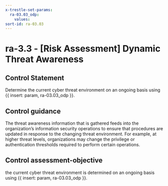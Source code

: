 ```yaml
---
x-trestle-set-params:
  ra-03.03_odp:
    values:
sort-id: ra-03.03
---
```


# ra-3.3 - \[Risk Assessment\] Dynamic Threat Awareness

## Control Statement

Determine the current cyber threat environment on an ongoing basis using {{ insert: param, ra-03.03_odp }}.

## Control guidance

The threat awareness information that is gathered feeds into the organization’s information security operations to ensure that procedures are updated in response to the changing threat environment. For example, at higher threat levels, organizations may change the privilege or authentication thresholds required to perform certain operations.

## Control assessment-objective

the current cyber threat environment is determined on an ongoing basis using {{ insert: param, ra-03.03_odp }}.
